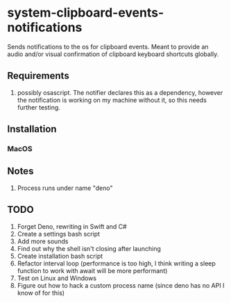 # system-clipboard-events-notifications
Sends notifications to the os for clipboard events. Meant to provide an audio and/or visual confirmation of clipboard keyboard shortcuts globally.

## Requirements
1. possibly osascript. The notifier declares this as a dependency, however the notification is working on my machine without it, so this needs further testing.

## Installation

### MacOS

## Notes
1. Process runs under name "deno"

## TODO
1. Forget Deno, rewriting in Swift and C#
1. Create a settings bash script
1. Add more sounds
1. Find out why the shell isn't closing after launching
1. Create installation bash script
1. Refactor interval loop (performance is too high, I think writing a sleep function to work with await will be more performant)
1. Test on Linux and Windows
1. Figure out how to hack a custom process name (since deno has no API I know of for this)

